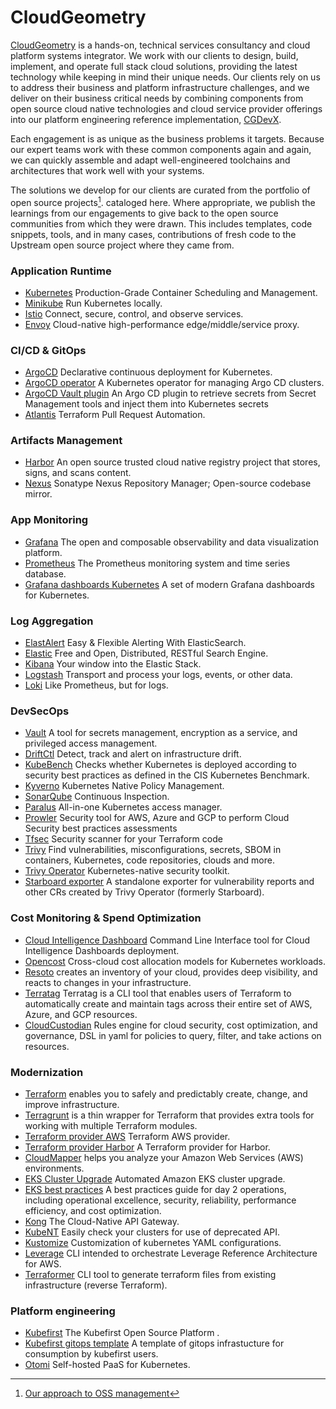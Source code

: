 # CloudGeometry

[CloudGeometry](https://cloudgeometry.io/) is a hands-on, technical services consultancy and cloud platform systems integrator. We work with our clients to design, build, implement, and operate full stack cloud solutions, providing the latest technology while keeping in mind their unique needs. Our clients rely on us to address their business and platform infrastructure challenges, and we deliver on their business critical needs by combining components from open source cloud native technologies and cloud service provider offerings into our platform engineering reference implementation, [CGDevX](https://github.com/CloudGeometry/cg-devx-core).

Each engagement is as unique as the business problems it targets. Because our expert teams work with these common components again and again, we can quickly assemble and adapt well-engineered toolchains and architectures that work well with your systems.

The solutions we develop for our clients are curated from the portfolio of open source projects[^oss_management]. cataloged here. Where appropriate, we publish the learnings from our engagements to give back to the open source communities from which they were drawn. This includes templates, code snippets, tools, and in many cases, contributions of fresh code to the Upstream open source project where they came from.


### Application Runtime
- [Kubernetes](https://github.com/kubernetes/kubernetes) Production-Grade Container Scheduling and Management.
- [Minikube](https://github.com/kubernetes/minikube) Run Kubernetes locally.
- [Istio](https://github.com/istio/istio) Connect, secure, control, and observe services. 
- [Envoy](https://github.com/envoyproxy/envoy) Cloud-native high-performance edge/middle/service proxy.


### CI/CD & GitOps

- [ArgoCD](https://github.com/argoproj/argo-cd) Declarative continuous deployment for Kubernetes. 
- [ArgoCD operator](https://github.com/argoproj-labs/argocd-operator) A Kubernetes operator for managing Argo CD clusters. 
- [ArgoCD Vault plugin](https://github.com/argoproj-labs/argocd-vault-plugin) An Argo CD plugin to retrieve secrets from Secret Management tools and inject them into Kubernetes secrets
- [Atlantis](https://github.com/runatlantis/atlantis) Terraform Pull Request Automation.


### Artifacts Management
- [Harbor](https://github.com/goharbor/harbor) An open source trusted cloud native registry project that stores, signs, and scans content.
- [Nexus](https://github.com/sonatype/nexus-public) Sonatype Nexus Repository Manager; Open-source codebase mirror.


### App Monitoring
- [Grafana](https://github.com/grafana/grafana) The open and composable observability and data visualization platform. 
- [Prometheus](https://github.com/prometheus/prometheus) The Prometheus monitoring system and time series database. 
- [Grafana dashboards Kubernetes](https://github.com/dotdc/grafana-dashboards-kubernetes) A set of modern Grafana dashboards for Kubernetes. 


### Log Aggregation
- [ElastAlert](https://github.com/Yelp/elastalert) Easy & Flexible Alerting With ElasticSearch.
- [Elastic](https://github.com/elastic/elasticsearch) Free and Open, Distributed, RESTful Search Engine.
- [Kibana](https://github.com/elastic/kibana) Your window into the Elastic Stack.
- [Logstash](https://github.com/elastic/logstash) Transport and process your logs, events, or other data.
- [Loki](https://github.com/grafana/loki) Like Prometheus, but for logs. 

### DevSecOps
- [Vault](https://github.com/hashicorp/vault) A tool for secrets management, encryption as a service, and privileged access management.
- [DriftCtl](https://github.com/snyk/driftctl) Detect, track and alert on infrastructure drift.
- [KubeBench](https://github.com/aquasecurity/kube-bench) Checks whether Kubernetes is deployed according to security best practices as defined in the CIS Kubernetes Benchmark.
- [Kyverno](https://github.com/kyverno/kyverno) Kubernetes Native Policy Management.
- [SonarQube](https://github.com/SonarSource/sonarqube) Continuous Inspection.
- [Paralus](https://github.com/paralus/paralus) All-in-one Kubernetes access manager.
- [Prowler](https://github.com/prowler-cloud/prowler) Security tool for AWS, Azure and GCP to perform Cloud Security best practices assessments
- [Tfsec](https://github.com/aquasecurity/tfsec) Security scanner for your Terraform code 
- [Trivy](https://github.com/aquasecurity/trivy) Find vulnerabilities, misconfigurations, secrets, SBOM in containers, Kubernetes, code repositories, clouds and more.
- [Trivy Operator](https://github.com/aquasecurity/trivy-operator) Kubernetes-native security toolkit.
- [Starboard exporter](https://github.com/giantswarm/starboard-exporter) A standalone exporter for vulnerability reports and other CRs created by Trivy Operator (formerly Starboard). 


### Cost Monitoring & Spend Optimization 
- [Cloud Intelligence Dashboard](https://github.com/aws-samples/aws-cudos-framework-deployment) Command Line Interface tool for Cloud Intelligence Dashboards deployment.
- [Opencost](https://github.com/opencost/opencost) Cross-cloud cost allocation models for Kubernetes workloads.
- [Resoto](https://github.com/someengineering/resoto) creates an inventory of your cloud, provides deep visibility, and reacts to changes in your infrastructure.
- [Terratag](https://github.com/env0/terratag) Terratag is a CLI tool that enables users of Terraform to automatically create and maintain tags across their entire set of AWS, Azure, and GCP resources.
- [CloudCustodian](https://github.com/cloud-custodian/cloud-custodian) Rules engine for cloud security, cost optimization, and governance, DSL in yaml for policies to query, filter, and take actions on resources.


### Modernization
- [Terraform](https://github.com/hashicorp/terraform) enables you to safely and predictably create, change, and improve infrastructure. 
- [Terragrunt](https://github.com/gruntwork-io/terragrunt) is a thin wrapper for Terraform that provides extra tools for working with multiple Terraform modules.
- [Terraform provider AWS](https://github.com/hashicorp/terraform-provider-aws) Terraform AWS provider.
- [Terraform provider Harbor](https://github.com/goharbor/terraform-provider-harbor) A Terraform provider for Harbor. 
- [CloudMapper](https://github.com/duo-labs/cloudmapper) helps you analyze your Amazon Web Services (AWS) environments.
- [EKS Cluster Upgrade](https://github.com/aws-samples/eks-cluster-upgrade) Automated Amazon EKS cluster upgrade.
- [EKS best practices](https://github.com/aws/aws-eks-best-practices) A best practices guide for day 2 operations, including operational excellence, security, reliability, performance efficiency, and cost optimization. 
- [Kong](https://github.com/Kong/kong) The Cloud-Native API Gateway.
- [KubeNT](https://github.com/doitintl/kube-no-trouble) Easily check your clusters for use of deprecated API.
- [Kustomize](https://github.com/kubernetes-sigs/kustomize) Customization of kubernetes YAML configurations.
- [Leverage](https://github.com/binbashar/leverage) CLI intended to orchestrate Leverage Reference Architecture for AWS.
- [Terraformer](https://github.com/GoogleCloudPlatform/terraformer) CLI tool to generate terraform files from existing infrastructure (reverse Terraform).

### Platform engineering
- [Kubefirst](https://github.com/kubefirst/kubefirst) The Kubefirst Open Source Platform . 
- [Kubefirst gitops template](https://github.com/kubefirst/gitops-template) A template of gitops infrastucture for consumption by kubefirst users. 
- [Otomi](https://github.com/redkubes/otomi-core) Self-hosted PaaS for Kubernetes.


[^oss_management]: [Our approach to OSS management](https://github.com/CloudGeometry/.github/blob/main/profile/oss_management.md)
